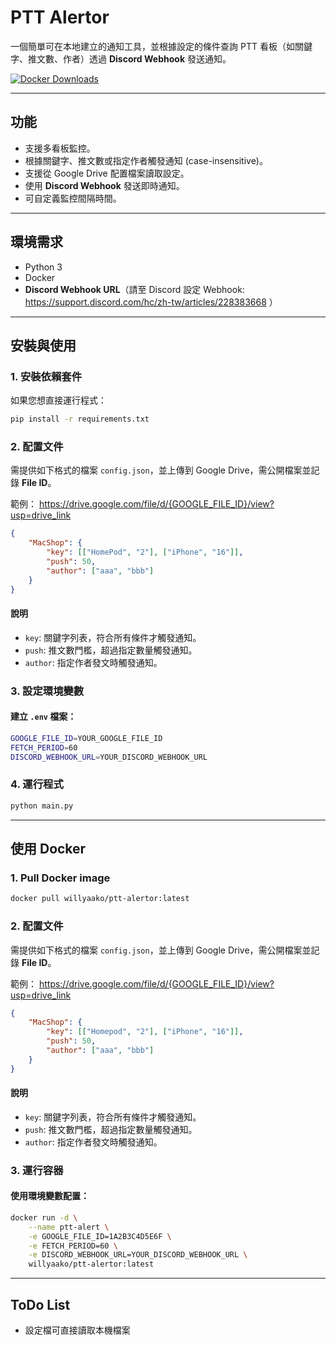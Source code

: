 # PTT Alertor

一個簡單可在本地建立的通知工具，並根據設定的條件查詢 PTT 看板（如關鍵字、推文數、作者）透過 **Discord Webhook** 發送通知。

[![Docker Downloads][Docker-Image]][Docker-Url]

[Docker-Image]: https://img.shields.io/docker/pulls/willyaako/ptt-alertor
[Docker-Url]: https://hub.docker.com/r/willyaako/ptt-alertor

---

## 功能
- 支援多看板監控。
- 根據關鍵字、推文數或指定作者觸發通知 (case-insensitive)。
- 支援從 Google Drive 配置檔案讀取設定。
- 使用 **Discord Webhook** 發送即時通知。
- 可自定義監控間隔時間。

---

## 環境需求
- Python 3
- Docker
- **Discord Webhook URL**（請至 Discord 設定 Webhook: https://support.discord.com/hc/zh-tw/articles/228383668 ）

---

## 安裝與使用

### 1. 安裝依賴套件

如果您想直接運行程式：

```sh
pip install -r requirements.txt
```

### 2. 配置文件

需提供如下格式的檔案 `config.json`，並上傳到 Google Drive，需公開檔案並記錄 **File ID**。

範例：
https://drive.google.com/file/d/{GOOGLE_FILE_ID}/view?usp=drive_link

```json
{
    "MacShop": {
        "key": [["HomePod", "2"], ["iPhone", "16"]],
        "push": 50,
        "author": ["aaa", "bbb"]
    }
}
```

#### 說明
- `key`: 關鍵字列表，符合所有條件才觸發通知。
- `push`: 推文數門檻，超過指定數量觸發通知。
- `author`: 指定作者發文時觸發通知。

### 3. 設定環境變數

#### 建立 `.env` 檔案：

```sh
GOOGLE_FILE_ID=YOUR_GOOGLE_FILE_ID
FETCH_PERIOD=60
DISCORD_WEBHOOK_URL=YOUR_DISCORD_WEBHOOK_URL
```

### 4. 運行程式

```bash
python main.py
```

---

## 使用 Docker

### 1. Pull Docker image

```sh
docker pull willyaako/ptt-alertor:latest
```

### 2. 配置文件

需提供如下格式的檔案 `config.json`，並上傳到 Google Drive，需公開檔案並記錄 **File ID**。

範例：
https://drive.google.com/file/d/{GOOGLE_FILE_ID}/view?usp=drive_link

```json
{
    "MacShop": {
        "key": [["Homepod", "2"], ["iPhone", "16"]],
        "push": 50,
        "author": ["aaa", "bbb"]
    }
}
```

#### 說明
- `key`: 關鍵字列表，符合所有條件才觸發通知。
- `push`: 推文數門檻，超過指定數量觸發通知。
- `author`: 指定作者發文時觸發通知。

### 3. 運行容器

#### 使用環境變數配置：

```sh
docker run -d \
    --name ptt-alert \
    -e GOOGLE_FILE_ID=1A2B3C4D5E6F \
    -e FETCH_PERIOD=60 \
    -e DISCORD_WEBHOOK_URL=YOUR_DISCORD_WEBHOOK_URL \
    willyaako/ptt-alertor:latest
```

---

## ToDo List
- 設定檔可直接讀取本機檔案

